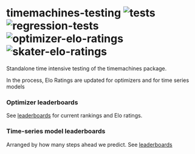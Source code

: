 # timemachines-testing ![tests](https://github.com/microprediction/timemachines/workflows/tests/badge.svg) ![regression-tests](https://github.com/microprediction/timemachines-testing/workflows/regression-tests/badge.svg) ![optimizer-elo-ratings](https://github.com/microprediction/timemachines-testing/workflows/optimizer-elo-ratings/badge.svg) ![skater-elo-ratings](https://github.com/microprediction/timemachines-testing/workflows/skater-elo-ratings/badge.svg)

Standalone time intensive testing of the timemachines package. 

In the process, Elo Ratings are updated for optimizers and for time series models 

### Optimizer leaderboards

See [leaderboards](https://github.com/microprediction/timemachines-testing/tree/main/optimizer_elo_ratings/leaderboards/overall) for current rankings and Elo ratings. 


### Time-series model leaderboards

Arranged by how many steps ahead we predict. See [leaderboards](https://github.com/microprediction/timemachines-testing/tree/main/skater_elo_ratings/leaderboards)

